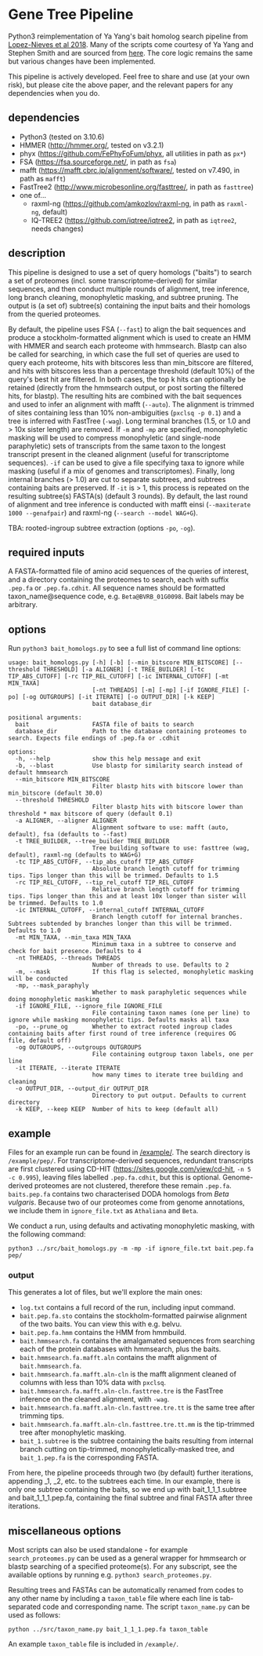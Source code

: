 # Gene Tree Pipeline 

Python3 reimplementation of Ya Yang's bait homolog search pipeline from [Lopez-Nieves et al 2018](https://nph.onlinelibrary.wiley.com/doi/full/10.1111/nph.14822). Many of the scripts come courtesy of Ya Yang and Stephen Smith and are sourced from [here](https://bitbucket.org/yangya/adh_2016/src/master/). The core logic remains the same but various changes have been implemented.

This pipeline is actively developed. Feel free to share and use (at your own risk), but please cite the above paper, and the relevant papers for any dependencies when you do.

## dependencies

- Python3 (tested on 3.10.6)
- HMMER (http://hmmer.org/, tested on v3.2.1)
- phyx (https://github.com/FePhyFoFum/phyx, all utilities in path as `px*`)
- FSA (https://fsa.sourceforge.net/, in path as `fsa`)
- mafft (https://mafft.cbrc.jp/alignment/software/, tested on v7.490, in path as `mafft`)
- FastTree2 (http://www.microbesonline.org/fasttree/, in path as `fasttree`)
- one of...
  - raxml-ng (https://github.com/amkozlov/raxml-ng, in path as `raxml-ng`, default)
  - IQ-TREE2 (https://github.com/iqtree/iqtree2, in path as `iqtree2`, needs changes)

## description

This pipeline is designed to use a set of query homologs ("baits") to search a set of proteomes (incl. some transcriptome-derived) for similar sequences, and then conduct multiple rounds of alignment, tree inference, long branch cleaning, monophyletic masking, and subtree pruning. The output is (a set of) subtree(s) containing the input baits and their homologs from the queried proteomes.

By default, the pipeline uses FSA (`--fast`) to align the bait sequences and produce a stockholm-formatted alignment which is used to create an HMM with HMMER and search each proteome with hmmsearch. Blastp can also be called for searching, in which case the full set of queries are used to query each proteome, hits with bitscores less than min_bitscore are filtered, and hits with bitscores less than a percentage threshold (default 10%) of the query's best hit are filtered. In both cases, the top k hits can optionally be retained (directly from the hmmsearch output, or post sorting the filtered hits, for blastp). The resulting hits are combined with the bait sequences and used to infer an alignment with mafft (`--auto`). The alignment is trimmed of sites containing less than 10% non-ambiguities (`pxclsq -p 0.1`) and a tree is inferred with FastTree (`-wag`). Long terminal branches (1.5, or 1.0 and > 10x sister length) are removed. If `-m` and `-mp` are specified, monophyletic masking will be used to compress monophyletic (and single-node paraphyletic) sets of transcripts from the same taxon to the longest transcript present in the cleaned alignment (useful for transcriptome sequences). `-if` can be used to give a file specifying taxa to ignore while masking (useful if a mix of genomes and transcriptomes). Finally, long internal branches (> 1.0) are cut to separate subtrees, and subtrees containing baits are preserved. If `-it` is > 1, this process is repeated on the resulting subtree(s) FASTA(s) (default 3 rounds). By default, the last round of alignment and tree inference is conducted with mafft einsi (`--maxiterate 1000 --genafpair`) and raxml-ng (`--search --model WAG+G`).

TBA: rooted-ingroup subtree extraction (options `-po`, `-og`).

## required inputs

A FASTA-formatted file of amino acid sequences of the queries of interest, and a directory containing the proteomes to search, each with suffix `.pep.fa` or `.pep.fa.cdhit`. All sequence names should be formatted taxon_name@sequence code, e.g. `Beta@BVRB_01G0098`. Bait labels may be arbitrary.

## options

Run `python3 bait_homologs.py` to see a full list of command line options:

```
usage: bait_homologs.py [-h] [-b] [--min_bitscore MIN_BITSCORE] [--threshold THRESHOLD] [-a ALIGNER] [-t TREE_BUILDER] [-tc TIP_ABS_CUTOFF] [-rc TIP_REL_CUTOFF] [-ic INTERNAL_CUTOFF] [-mt MIN_TAXA]
                        [-nt THREADS] [-m] [-mp] [-if IGNORE_FILE] [-po] [-og OUTGROUPS] [-it ITERATE] [-o OUTPUT_DIR] [-k KEEP]
                        bait database_dir

positional arguments:
  bait                  FASTA file of baits to search
  database_dir          Path to the database containing proteomes to search. Expects file endings of .pep.fa or .cdhit

options:
  -h, --help            show this help message and exit
  -b, --blast           Use blastp for similarity search instead of default hmmsearch
  --min_bitscore MIN_BITSCORE
                        Filter blastp hits with bitscore lower than min_bitscore (default 30.0)
  --threshold THRESHOLD
                        Filter blastp hits with bitscore lower than threshold * max bitscore of query (default 0.1)
  -a ALIGNER, --aligner ALIGNER
                        Alignment software to use: mafft (auto, default), fsa (defaults to --fast)
  -t TREE_BUILDER, --tree_builder TREE_BUILDER
                        Tree building software to use: fasttree (wag, default), raxml-ng (defaults to WAG+G)
  -tc TIP_ABS_CUTOFF, --tip_abs_cutoff TIP_ABS_CUTOFF
                        Absolute branch length cutoff for trimming tips. Tips longer than this will be trimmed. Defaults to 1.5
  -rc TIP_REL_CUTOFF, --tip_rel_cutoff TIP_REL_CUTOFF
                        Relative branch length cutoff for trimming tips. Tips longer than this and at least 10x longer than sister will be trimmed. Defaults to 1.0
  -ic INTERNAL_CUTOFF, --internal_cutoff INTERNAL_CUTOFF
                        Branch length cutoff for internal branches. Subtrees subtended by branches longer than this will be trimmed. Defaults to 1.0
  -mt MIN_TAXA, --min_taxa MIN_TAXA
                        Minimum taxa in a subtree to conserve and check for bait presence. Defaults to 4
  -nt THREADS, --threads THREADS
                        Number of threads to use. Defaults to 2
  -m, --mask            If this flag is selected, monophyletic masking will be conducted
  -mp, --mask_paraphyly
                        Whether to mask paraphyletic sequences while doing monophyletic masking
  -if IGNORE_FILE, --ignore_file IGNORE_FILE
                        File containing taxon names (one per line) to ignore while masking monophyletic tips. Defaults masks all taxa
  -po, --prune_og       Whether to extract rooted ingroup clades containing baits after first round of tree inference (requires OG file, default off)
  -og OUTGROUPS, --outgroups OUTGROUPS
                        File containing outgroup taxon labels, one per line
  -it ITERATE, --iterate ITERATE
                        how many times to iterate tree building and cleaning
  -o OUTPUT_DIR, --output_dir OUTPUT_DIR
                        Directory to put output. Defaults to current directory
  -k KEEP, --keep KEEP  Number of hits to keep (default all)
```

## example

Files for an example run can be found in [/example/](https://github.com/NatJWalker-Hale/gene_tree_pipeline/tree/master/example). The search directory is `/example/pep/`. For transcriptome-derived sequences, redundant transcripts are first clustered using CD-HIT (https://sites.google.com/view/cd-hit, `-n 5 -c 0.995`), leaving files labelled `.pep.fa.cdhit`, but this is optional. Genome-derived proteomes are not clustered, therefore these remain `.pep.fa`. `baits.pep.fa` contains two characterised DODA homologs from _Beta vulgaris_. Because two of our proteomes come from genome annotations, we include them in `ignore_file.txt` as `Athaliana` and `Beta`.

We conduct a run, using defaults and activating monophyletic masking, with the following command:

```
python3 ../src/bait_homologs.py -m -mp -if ignore_file.txt bait.pep.fa pep/
```

### output

This generates a lot of files, but we'll explore the main ones:

- `log.txt` contains a full record of the run, including input command.
- `bait.pep.fa.sto` contains the stockholm-formatted pairwise alignment of the two baits. You can view this with e.g. belvu.
- `bait.pep.fa.hmm` contains the HMM from hmmbuild.
- `bait.hmmsearch.fa` contains the amalgamated sequences from searching each of the protein databases with hmmsearch, plus the baits.
- `bait.hmmsearch.fa.mafft.aln` contains the mafft alignment of `bait.hmmsearch.fa`.
- `bait.hmmsearch.fa.mafft.aln-cln` is the mafft alignment cleaned of columns with less than 10% data with `pxclsq`.
- `bait.hmmsearch.fa.mafft.aln-cln.fasttree.tre` is the FastTree inference on the cleaned alignment, with `-wag`.
- `bait.hmmsearch.fa.mafft.aln-cln.fasttree.tre.tt` is the same tree after trimming tips.
- `bait.hmmsearch.fa.mafft.aln-cln.fasttree.tre.tt.mm` is the tip-trimmed tree after monophyletic masking.
- `bait_1.subtree` is the subtree containing the baits resulting from internal branch cutting on tip-trimmed, monophyletically-masked tree, and `bait_1.pep.fa` is the corresponding FASTA.

From here, the pipeline proceeds through two (by default) further iterations, appending _1, _2, etc. to the subtrees each time. In our example, there is only one subtree containing the baits, so we end up with bait_1_1_1.subtree and bait_1_1_1.pep.fa, containing the final subtree and final FASTA after three iterations.

## miscellaneous options

Most scripts can also be used standalone - for example `search_proteomes.py` can be used as a general wrapper for hmmsearch or blastp searching of a specified proteome(s). For any subscript, see the available options by running e.g. `python3 search_proteomes.py`.

Resulting trees and FASTAs can be automatically renamed from codes to any other name by including a `taxon_table` file where each line is tab-separated code and corresponding name. The script `taxon_name.py` can be used as follows:

```
python ../src/taxon_name.py bait_1_1_1.pep.fa taxon_table
```

An example `taxon_table` file is included in `/example/`.
